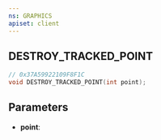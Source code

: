 ```yaml
---
ns: GRAPHICS
apiset: client
---
```

## DESTROY_TRACKED_POINT

```c
// 0x37A59922109F8F1C
void DESTROY_TRACKED_POINT(int point);
```


## Parameters
* **point**:



